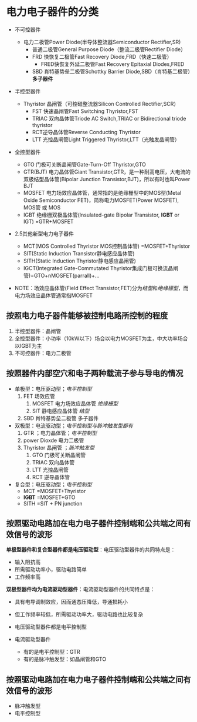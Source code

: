 # 电力电子器件的分类

- 不可控器件
  * 电力二极管Power Diode(半导体整流器Semiconductor Rectifier,SR)
    * 普通二极管General Purpose Diode（整流二极管Rectifier Diode）
    * FRD 快恢复二极管Fast Recovery Diode,FRD（快速二极管）
      * FRED快恢复外延二极管Fast Recovery Epitaxial Diodes,FRED
    * SBD 肖特基势垒二极管Schottky Barrier Diode,SBD（肖特基二极管）**多子器件**
- 半控型器件
  * Thyristor 晶闸管（可控硅整流器Silicon Controlled Rectifier,SCR）
    * FST 快速晶闸管Fast Switching Thyristor,FST
    * TRIAC 双向晶体管Triode AC Switch,TRIAC or Bidirectional triode thyristor
    * RCT逆导晶体管Reverse Conducting Thyristor
    * LTT 光控晶闸管Light Triggered Thyristor,LTT（光触发晶闸管）
- 全控型器件
  * GTO 门极可关断晶闸管Gate-Turn-Off Thyristor,GTO
  * GTR(BJT) 电力晶体管Giant Transistor,GTR，是一种耐高电压，大电流的双极结型晶体管(Bipolar Junction Transistor,BJT)，所以有时也叫Power BJT
  * MOSFET 电力场效应晶体管，通常指的是绝缘栅型中的MOS型(Metal Oxide Semiconductor FET)，简称电力MOSFET(Power MOSFET), MOS管 或 MOS
  * IGBT 绝缘栅双极晶体管(Insulated-gate Bipolar Transistor, **IGBT** or IGT)  =GTR+MOSFET
- 2.5其他新型电力电子器件
  * MCT(MOS Controlled Thyristor MOS控制晶体管) =MOSFET+Thyristor
  * SIT(Static Induction Transistor静电感应晶体管)
  * SITH(Static Induction Thyristor静电感应晶闸管)
  * IGCT(Integrated Gate-Commutated Thyristor集成门极可换流晶闸管)=GTO+nMOSFET(parrall)+...

- NOTE：场效应晶体管(Field Effect Transistor,FET)分为*结型*和*绝缘栅型*，而电力场效应晶体管通常指MOSFET

## 按照电力电子器件能够**被控**制电路所控制的程度

1. 半控型器件：晶闸管
2. 全控型器件：小功率（10kW以下）场合以电力MOSFET为主，中大功率场合以IGBT为主
3. 不可控器件：电力二极管

## 按照器件内部空穴和电子两种**载流子**参与导电的情况

* 单极型：电压驱动型；*电平控制型*
  1. FET 场效应管
      1. MOSFET 电力场效应晶体管 *绝缘栅型*
      2. SIT 静电感应晶体管 *结型*
  2. SBD 肖特基势垒二极管 多子器件
* 双极型：电流驱动型；*电平控制型与脉冲触发型都有*
  1. GTR ；电力晶体管；*电平控制型*
  2. power Dioxde 电力二极管
  3. Thyristor 晶闸管 ；*脉冲触发型*
     1. GTO 门极可关断晶闸管
     2. TRIAC 双向晶体管
     3. LTT 光控晶闸管
     4. RCT 逆导晶体管
* 复合型：电压驱动型；*电平控制型*
  - MCT =MOSFET+Thyristor
  - **IGBT** =MOSFET+GTO
  - SITH =SIT + PN junction 

## 按照**驱动电路**加在电力电子器件控制端和公共端之间有效信号的波形

**单极型器件和复合型器件都是电压驱动型**：电压驱动型器件的共同特点是：

- 输入阻抗高
- 所需驱动功率小，驱动电路简单
- 工作频率高

**双极型器件均为电流驱动型器件**：电流驱动型器件的共同特点是：

- 具有电导调制效应，因而通态压降低，导通损耗小
- 但工作频率较低，所需驱动功率大，驱动电路也比较复杂

- 电压驱动型器件都是电平控制型
- 电流驱动型器件
  - 有的是电平控制型：GTR
  - 有的是脉冲触发型：如晶闸管和GTO

##  按照**驱动电路**加在电力电子器件控制端和公共端之间有效信号的波形

- 脉冲触发型
- 电平控制型



